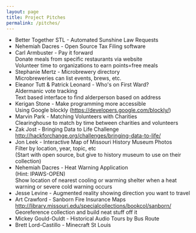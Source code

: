 ```yaml
---
layout: page
title: Project Pitches
permalink: /pitches/
---
```

 * Better Together STL - Automated Sunshine Law Requests  
 * Nehemiah Dacres - Open Source Tax Filing software  
 * Carl Armbuster - Pay it forward  
	Donate meals from specific restaurants via website  
	Volunteer time to organizations to earn points=free meals  
 * Stephanie Mertz - Microbrewery directory  
	Microbreweries can list events, brews, etc.  
 * Eleanor Tutt & Patrick Leonard - Who's on First Ward?  
	Aldermanic vote tracking  
	Text based interface to find alderperson based on address  
 * Kerigan Stone - Make programming more accessible  
	Using Google blockly (https://developers.google.com/blockly/)  
 * Marvin Park - Matching Volunteers with Charities  
	Clearinghouse to match by time between charities and volunteers  
 * Zak Jost - Bringing Data to Life Challenge  
	http://hackforchange.org/challenges/bringing-data-to-life/  
 * Jon Leek - Interactive Map of Missouri History Museum Photos  
	Filter by location, year, topic, etc  
	(Start with open source, but give to history museum to use on their collection)  
 * Nehemiah Dacres - Heat Warning Application  
	(Hint: IPAWS-OPEN)  
	Show location of nearest cooling or warming shelter when a heat warning or severe cold warning occurs  
 * Jesse Levine - Augmented reality showing direction you want to travel  
 * Art Crawford - Sanborn Fire Insurance Maps  
	http://library.missouri.edu/specialcollections/bookcol/sanborn/  
	Georeference collection and build neat stuff off it  
 * Mickey Gould-Ouldt - Historical Audio Tours by Bus Route  
 * Brett Lord-Castillo - Minecraft St Louis  
